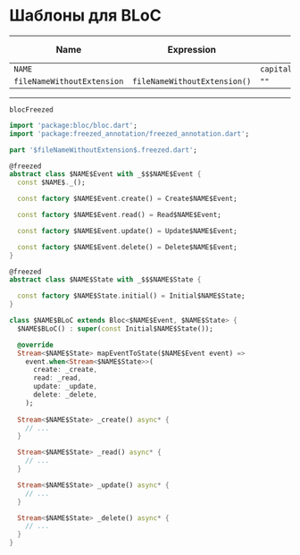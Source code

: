 # Шаблоны для BLoC
  
  
| Name                       | Expression                   | Default value                                       | Skip if defined |
|----------------------------|------------------------------|-----------------------------------------------------|-----------------|
| `NAME`                     |                              | `capitalize(camelCase(fileNameWithoutExtension()))` |                 |
| `fileNameWithoutExtension` | `fileNameWithoutExtension()` | `""`                                                | `x`             |

  
---
  
`blocFreezed`
```dart
import 'package:bloc/bloc.dart';
import 'package:freezed_annotation/freezed_annotation.dart';

part '$fileNameWithoutExtension$.freezed.dart';

@freezed
abstract class $NAME$Event with _$$$NAME$Event {
  const $NAME$._();

  const factory $NAME$Event.create() = Create$NAME$Event;

  const factory $NAME$Event.read() = Read$NAME$Event;

  const factory $NAME$Event.update() = Update$NAME$Event;

  const factory $NAME$Event.delete() = Delete$NAME$Event;
}

@freezed
abstract class $NAME$State with _$$$NAME$State {

  const factory $NAME$State.initial() = Initial$NAME$State;
}

class $NAME$BLoC extends Bloc<$NAME$Event, $NAME$State> {
  $NAME$BLoC() : super(const Initial$NAME$State());

  @override
  Stream<$NAME$State> mapEventToState($NAME$Event event) =>
    event.when<Stream<$NAME$State>>(
      create: _create,
      read: _read,
      update: _update,
      delete: _delete,
    );
  
  Stream<$NAME$State> _create() async* {
    // ...    
  }

  Stream<$NAME$State> _read() async* {
    // ...
  }

  Stream<$NAME$State> _update() async* {
    // ...
  }

  Stream<$NAME$State> _delete() async* {
    // ...
  }
}
```